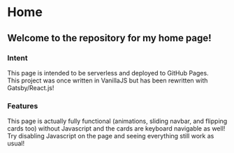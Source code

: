 # Home
Welcome to the repository for my home page!
---
### Intent
This page is intended to be serverless and deployed to GitHub Pages.  
This project was once written in VanillaJS but has been rewritten with Gatsby/React.js!

### Features
This page is actually fully functional (animations, sliding navbar, and flipping cards too) without Javascript and the cards are keyboard navigable as well!  
Try disabling Javascript on the page and seeing everything still work as usual!